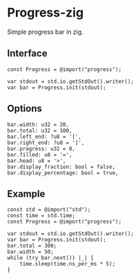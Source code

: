 # Progress-zig

Simple progress bar in zig.

## Interface

```zig
const Progress = @import("progress");

var stdout = std.io.getStdOut().writer();
var bar = Progress.init(stdout);
```

## Options

```zig
bar.width: u32 = 20,
bar.total: u32 = 100,
bar.left_end: ?u8 = '[',
bar.right_end: ?u8 = ']',
bar.progress: u32 = 0,
bar.filled: u8 = '=',
bar.head: u8 = '>',
bar.display_fraction: bool = false,
bar.display_percentage: bool = true,
```

## Example

```zig
const std = @import("std");
const time = std.time;
const Progress = @import("progress");

var stdout = std.io.getStdOut().writer();
var bar = Progress.init(stdout);
bar.total = 300;
bar.width = 50;
while (try bar.next()) |_| {
    time.sleep(time.ns_per_ms * 5);
}
```
